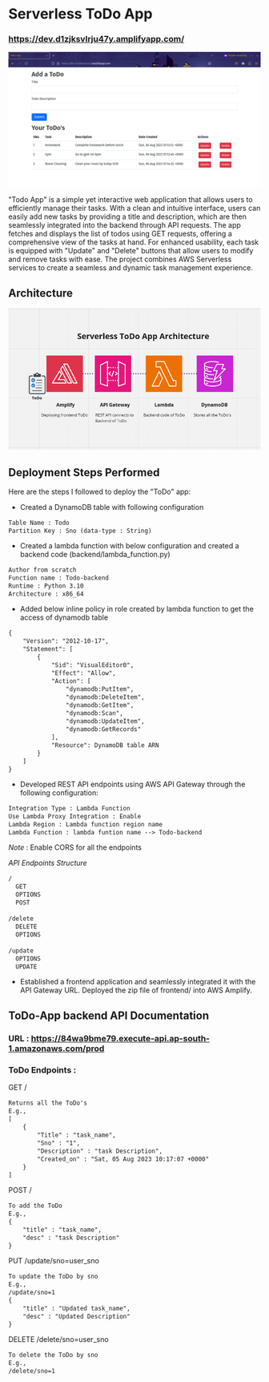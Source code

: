 
# Serverless ToDo App
###  https://dev.d1zjksvlrju47y.amplifyapp.com/

![Todo-App](https://github.com/teliVighnesh04/serverless-todo-app/blob/main/images/ToDo-App.png)

"Todo App" is a simple yet interactive web application that allows users to efficiently manage their tasks. With a clean and intuitive interface, users can easily add new tasks by providing a title and description, which are then seamlessly integrated into the backend through API requests. The app fetches and displays the list of todos using GET requests, offering a comprehensive view of the tasks at hand. For enhanced usability, each task is equipped with "Update" and "Delete" buttons that allow users to modify and remove tasks with ease. The project combines AWS Serverless services to create a seamless and dynamic task management experience.


## Architecture
![Architecture](https://github.com/teliVighnesh04/serverless-todo-app/blob/main/images/Architecture.png)

## Deployment Steps Performed
Here are the steps I followed to deploy the "ToDo" app:

* Created a DynamoDB table with following configuration
```
Table Name : Todo
Partition Key : Sno (data-type : String)
``` 
* Created a lambda function with below configuration and created a backend code (backend/lambda_function.py)
```
Author from scratch
Function name : Todo-backend
Runtime : Python 3.10
Architecture : x86_64
```
* Added below inline policy in role created by lambda function to get the access of dynamodb table
```
{
    "Version": "2012-10-17",
    "Statement": [
        {
            "Sid": "VisualEditor0",
            "Effect": "Allow",
            "Action": [
                "dynamodb:PutItem",
                "dynamodb:DeleteItem",
                "dynamodb:GetItem",
                "dynamodb:Scan",
                "dynamodb:UpdateItem",
                "dynamodb:GetRecords"
            ],
            "Resource": DynamoDB table ARN
        }
    ]
}
```
* Developed REST API endpoints using AWS API Gateway through the following configuration:
```
Integration Type : Lambda Function
Use Lambda Proxy Integration : Enable
Lambda Region : Lambda function region name 
Lambda Function : lambda funtion name --> Todo-backend
```
*Note* : Enable CORS for all the endpoints

*API Endpoints Structure*
```
/ 
  GET
  OPTIONS
  POST

/delete
  DELETE
  OPTIONS

/update 
  OPTIONS
  UPDATE
```
* Established a frontend application and seamlessly integrated it with the API Gateway URL. Deployed the zip file of frontend/ into AWS Amplify. 



## ToDo-App backend API Documentation
### URL : https://84wa9bme79.execute-api.ap-south-1.amazonaws.com/prod

### ToDo Endpoints :
GET /
```
Returns all the ToDo's
E.g.,
[
    {
        "Title" : "task_name",
        "Sno" : "1",
        "Description" : "task Description",
        "Created_on" : "Sat, 05 Aug 2023 10:17:07 +0000"
    }
]
```
POST /
```
To add the ToDo
E.g.,
{
    "title" : "task_name",
    "desc" : "task Description"
}
```
PUT /update/sno=user_sno
```
To update the ToDo by sno
E.g.,
/update/sno=1
{
    "title" : "Updated task_name",
    "desc" : "Updated Description"
}
```
DELETE /delete/sno=user_sno
```
To delete the ToDo by sno
E.g.,
/delete/sno=1
```
